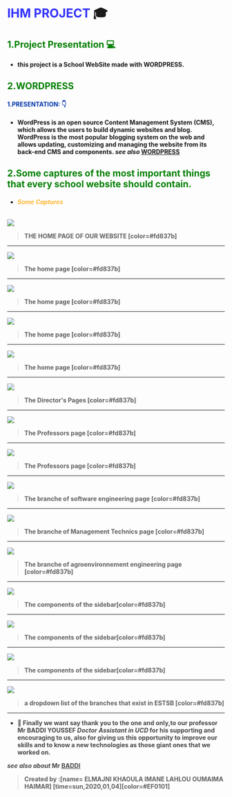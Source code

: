 # <strong style="color: blue; opacity: 0.80">**IHM PROJECT**</strong> :mortar_board: 
## <span style="color:green "> 1.Project Presentation :computer:</span>
* <strong style="color:dark">this project is a School WebSite made with WORDPRESS.
 ## <span style="color:green">2.WORDPRESS</span>
 #### <span style="color:#0036ad"> 1.PRESENTATION: :point_down:</span>
 
 * <strong style="color:dark">WordPress is an open source Content Management System (CMS), which allows the
users to build dynamic websites and blog. WordPress is the most popular blogging system on the web and allows updating, customizing and managing the website from its back-end CMS and components.
 *see also* [WORDPRESS](https://www.tutorialspoint.com/wordpress/wordpress_tutorial.pdf)


 ## <span style="color:green "> 2.Some captures of the most important things that every school website should contain.</span>
* ###### <strong style="color:orange; opacity: 0.80">Some Captures</strong>
![](https://i.imgur.com/aHqaIks.png)

> THE HOME PAGE OF OUR WEBSITE [color=#fd837b]
 ---
![](https://i.imgur.com/mQn8PdY.png)

> The home page [color=#fd837b]
 ---
 ![](https://i.imgur.com/SMSICby.png)

> The home page [color=#fd837b]
---
![](https://i.imgur.com/ElzgURv.png)
> The home page [color=#fd837b]
---
![](https://i.imgur.com/1oSBB8Y.png)
> The home page [color=#fd837b]
---
![](https://i.imgur.com/CKQWIj3.png)
> The Director's Pages [color=#fd837b]
---
![](https://i.imgur.com/X2gUs13.png)
> The Professors page [color=#fd837b]
---
![](https://i.imgur.com/ISR7gMp.png)
> The Professors page [color=#fd837b]
---
![](https://i.imgur.com/tf3FvLy.png)
> The branche of software engineering page [color=#fd837b]
---
![](https://i.imgur.com/2XXuBlb.png)
> The branche of Management Technics page [color=#fd837b]
---
![](https://i.imgur.com/Is3nzIy.png)
> The branche of agroenvironnement engineering page [color=#fd837b]
---
![](https://i.imgur.com/0TI5iQ4.png)
> The components of the sidebar[color=#fd837b]
---

![](https://i.imgur.com/JAaomWl.png)
> The components of the sidebar[color=#fd837b]
---

![](https://i.imgur.com/YMlEKDw.png)
> The components of the sidebar[color=#fd837b]
---
![](https://i.imgur.com/AJyn7x6.jpg)
> a dropdown list of the branches that exist in ESTSB [color=#fd837b]
---

* <strong style="color: dark ; opacity: 0.80">:pray: Finally we want say thank you to the one and only,to our professor Mr BADDI YOUSSEF *Doctor Assistant in UCD* for his supporting  and encouraging to us, also for giving us this opportunity to improve our skills and to know a new technologies as those giant ones that we worked on.

*see also about* Mr [BADDI](https://ma.linkedin.com/in/youssefbaddi/fr)
</strong>
 
> Created by :[name= ELMAJNI KHAOULA IMANE LAHLOU OUMAIMA HAIMAR]
[time=sun,2020,01,04][color=#EF0101]
